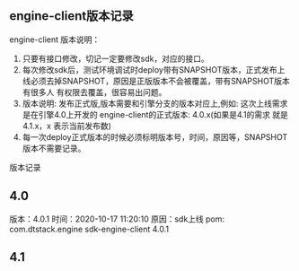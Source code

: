 ## engine-client版本记录

engine-client 版本说明：
   1. 只要有接口修改，切记一定要修改sdk，对应的接口。 
   2. 每次修改sdk后，测试环境调试时deploy带有SNAPSHOT版本，正式发布上线必须去掉SNAPSHOT，原因是正版版本不会被覆盖，带有SNAPSHOT版本有很多人
   有权限去覆盖，很容易出问题。
   3. 版本说明: 发布正式版,版本需要和引擎分支的版本对应上,例如: 这次上线需求是在引擎4.0上开发的 engine-client的正式版本: 
   <version>4.0.x</version>(如果是4.1的需求 就是<version>4.1.x</version>，x 表示当前发布数)
   4. 每一次deploy正式版本的时候必须标明版本号，时间，原因等，SNAPSHOT版本不需要记录。
   
版本记录
  
  4.0
--------------------------------------------------------

版本：4.0.1
时间：2020-10-17 11:20:10
原因：sdk上线
pom: 
<dependency>
  <groupId>com.dtstack.engine</groupId>
  <artifactId>sdk-engine-client</artifactId>
  <version>4.0.1</version>
</dependency>



  4.1 
--------------------------------------------------------





   